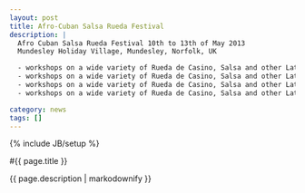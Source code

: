 ```yaml
---
layout: post
title: Afro-Cuban Salsa Rueda Festival
description: |
  Afro Cuban Salsa Rueda Festival 10th to 13th of May 2013
  Mundesley Holiday Village, Mundesley, Norfolk, UK

  - workshops on a wide variety of Rueda de Casino, Salsa and other Latin and African dance
  - workshops on a wide variety of Rueda de Casino, Salsa and other Latin and African dance
  - workshops on a wide variety of Rueda de Casino, Salsa and other Latin and African dance
  - workshops on a wide variety of Rueda de Casino, Salsa and other Latin and African dance

category: news 
tags: []
---
```

{% include JB/setup %}

#{{ page.title }}









{{ page.description | markodownify }}
